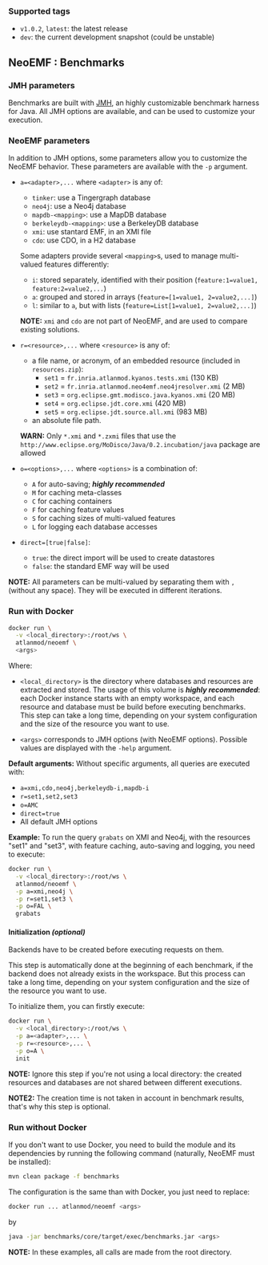 ### Supported tags

* `v1.0.2`, `latest`: the latest release
* `dev`: the current development snapshot (could be unstable)


## NeoEMF : Benchmarks

### JMH parameters

Benchmarks are built with [JMH][jmh], an highly customizable benchmark harness for Java.
All JMH options are available, and can be used to customize your execution.


### NeoEMF parameters

In addition to JMH options, some parameters allow you to customize the NeoEMF behavior.
These parameters are available with the `-p` argument.

* `a=<adapter>,...` where `<adapter>` is any of:
  - `tinker`: use a Tingergraph database
  - `neo4j`: use a Neo4j database
  - `mapdb-<mapping>`: use a MapDB database
  - `berkeleydb-<mapping>`: use a BerkeleyDB database
  - `xmi`: use stantard EMF, in an XMI file
  - `cdo`: use CDO, in a H2 database

  Some adapters provide several `<mapping>`s, used to manage multi-valued features differently:
  - `i`: stored separately, identified with their position (`feature:1=value1, feature:2=value2,...`)
  - `a`: grouped and stored in arrays (`feature=[1=value1, 2=value2,...]`)
  - `l`: similar to `a`, but with lists (`feature=List[1=value1, 2=value2,...]`)

  __NOTE:__ `xmi` and `cdo` are not part of NeoEMF, and are used to compare existing solutions.

* `r=<resource>,...` where `<resource>` is any of:
  - a file name, or acronym, of an embedded resource (included in `resources.zip`):
    - `set1` = `fr.inria.atlanmod.kyanos.tests.xmi` (130 KB)
    - `set2` = `fr.inria.atlanmod.neo4emf.neo4jresolver.xmi` (2 MB)
    - `set3` = `org.eclipse.gmt.modisco.java.kyanos.xmi` (20 MB)
    - `set4` = `org.eclipse.jdt.core.xmi` (420 MB)
    - `set5` = `org.eclipse.jdt.source.all.xmi` (983 MB)
  - an absolute file path.

  __WARN:__ Only `*.xmi` and `*.zxmi` files that use the `http://www.eclipse.org/MoDisco/Java/0.2.incubation/java` package are allowed

* `o=<options>,...` where `<options>` is a combination of:
  - `A` for auto-saving; __*highly recommended*__
  - `M` for caching meta-classes
  - `C` for caching containers
  - `F` for caching feature values
  - `S` for caching sizes of multi-valued features
  - `L` for logging each database accesses

* `direct=[true|false]`:
  - `true`: the direct import will be used to create datastores
  - `false`: the standard EMF way will be used

__NOTE:__ All parameters can be multi-valued by separating them with `,` (without any space). They will be executed in different iterations.


### Run with Docker

```bash
docker run \
  -v <local_directory>:/root/ws \
  atlanmod/neoemf \
  <args>
```

Where:
* `<local_directory>` is the directory where databases and resources are extracted and stored.
  The usage of this volume is __*highly recommended*__: each Docker instance starts with an empty workspace, and each resource and database must be build before executing benchmarks. This step can take a long time, depending on your system configuration and the size of the resource you want to use.

* `<args>` corresponds to JMH options (with NeoEMF options).
  Possible values are displayed with the `-help` argument.

__Default arguments:__ Without specific arguments, all queries are executed with:
  - `a=xmi,cdo,neo4j,berkeleydb-i,mapdb-i`
  - `r=set1,set2,set3`
  - `o=AMC`
  - `direct=true`
  - All default JMH options

__Example:__ To run the query `grabats` on XMI and Neo4j, with the resources "set1" and "set3", with feature caching, auto-saving and logging, you need to execute:

```bash
docker run \
  -v <local_directory>:/root/ws \
  atlanmod/neoemf \
  -p a=xmi,neo4j \
  -p r=set1,set3 \
  -p o=FAL \
  grabats
```


#### Initialization _(optional)_

Backends have to be created before executing requests on them.

This step is automatically done at the beginning of each benchmark, if the backend does not already exists in the workspace.
But this process can take a long time, depending on your system configuration and the size of the resource you want to use.

To initialize them, you can firstly execute:

```bash
docker run \
  -v <local_directory>:/root/ws \
  -p a=<adapter>,... \
  -p r=<resource>,... \
  -p o=A \
  init
```

__NOTE:__ Ignore this step if you're not using a local directory: the created resources and databases are not shared between different executions.

__NOTE2:__ The creation time is not taken in account in benchmark results, that's why this step is optional.


### Run without Docker

If you don't want to use Docker, you need to build the module and its dependencies by running the following command (naturally, NeoEMF must be installed):

```bash
mvn clean package -f benchmarks
```

The configuration is the same than with Docker, you just need to replace: 

```bash
docker run ... atlanmod/neoemf <args>
```

by

```bash
java -jar benchmarks/core/target/exec/benchmarks.jar <args>
```

__NOTE:__ In these examples, all calls are made from the root directory.


[atlanmod]: http://www.emn.fr/z-info/atlanmod/index.php/Main_Page
[jmh]: http://openjdk.java.net/projects/code-tools/jmh/
